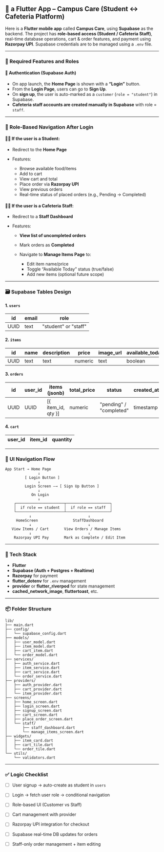 ## 🧠 a Flutter App – **Campus Care** (Student ↔ Cafeteria Platform)

Here is a **Flutter mobile app** called **Campus Care**, using **Supabase** as the backend. The project has **role-based access (Student / Cafeteria Staff)**, real-time database operations, cart & order features, and payment using **Razorpay UPI**. Supabase credentials are to be managed using a `.env` file.

---

### 📁 Required Features and Roles

#### 🔐 Authentication (Supabase Auth)

* On app launch, the **Home Page** is shown with a **“Login”** button.
* From the **Login Page**, users can go to **Sign Up**.
* On **sign up**, the user is auto-marked as a `customer` (`role = "student"`) in Supabase.
* **Cafeteria staff accounts are created manually in Supabase** with role = `staff`.

---

### 👤 Role-Based Navigation After Login

#### 🧑‍🎓 If the user is a **Student**:

* Redirect to the **Home Page**
* Features:

  * Browse available food/items
  * Add to cart
  * View cart and total
  * Place order via **Razorpay UPI**
  * View previous orders
  * Real-time status of placed orders (e.g., Pending → Completed)

#### 👨‍🍳 If the user is a **Cafeteria Staff**:

* Redirect to a **Staff Dashboard**
* Features:

  * **View list of uncompleted orders**
  * Mark orders as **Completed**
  * Navigate to **Manage Items Page** to:

    * Edit item name/price
    * Toggle “Available Today” status (true/false)
    * Add new items (optional future scope)

---

### 🗃️ Supabase Tables Design

#### 1. `users`

| id   | email | role                 |
| ---- | ----- | -------------------- |
| UUID | text  | "student" or "staff" |

#### 2. `items`

| id   | name | description | price   | image\_url | available\_today |
| ---- | ---- | ----------- | ------- | ---------- | ---------------- |
| UUID | text | text        | numeric | text       | boolean          |

#### 3. `orders`

| id   | user\_id | items (jsonb)        | total\_price | status                  | created\_at |
| ---- | -------- | -------------------- | ------------ | ----------------------- | ----------- |
| UUID | UUID     | \[{ item\_id, qty }] | numeric      | "pending" / "completed" | timestamp   |

#### 4. `cart`

| user\_id | item\_id | quantity |
| -------- | -------- | -------- |

---

### 📱 UI Navigation Flow

```
App Start → Home Page
               ↓
         [ Login Button ]
               ↓
         Login Screen —→ [ Sign Up Button ]
               ↓
            On Login
               ↓
    ┌──────────────────────┬────────────────────┐
    │  if role == student  │  if role == staff  │
    └──────────────────────┴────────────────────┘
           ↓                          ↓
     HomeScreen                StaffDashboard
           ↓                          ↓
   View Items / Cart       View Orders / Manage Items
           ↓                          ↓
    Razorpay UPI Pay       Mark as Complete / Edit Item
```

---

### 🔧 Tech Stack

* **Flutter**
* **Supabase (Auth + Postgres + Realtime)**
* **Razorpay** for payment
* **flutter\_dotenv** for `.env` management
* **provider** or **flutter\_riverpod** for state management
* **cached\_network\_image**, **fluttertoast**, etc.

---

### 📦 Folder Structure

```
lib/
├── main.dart
├── config/
│   └── supabase_config.dart
├── models/
│   ├── user_model.dart
│   ├── item_model.dart
│   ├── cart_item.dart
│   └── order_model.dart
├── services/
│   ├── auth_service.dart
│   ├── item_service.dart
│   ├── cart_service.dart
│   └── order_service.dart
├── providers/
│   ├── auth_provider.dart
│   ├── cart_provider.dart
│   └── item_provider.dart
├── screens/
│   ├── home_screen.dart
│   ├── login_screen.dart
│   ├── signup_screen.dart
│   ├── cart_screen.dart
│   ├── place_order_screen.dart
│   └── staff/
│       ├── staff_dashboard.dart
│       └── manage_items_screen.dart
├── widgets/
│   ├── item_card.dart
│   ├── cart_tile.dart
│   └── order_tile.dart
└── utils/
    └── validators.dart
```

---

### ✅ Logic Checklist

* [ ] User signup → auto-create as student in `users`
* [ ] Login → fetch user role → conditional navigation
* [ ] Role-based UI (Customer vs Staff)
* [ ] Cart management with provider
* [ ] Razorpay UPI integration for checkout
* [ ] Supabase real-time DB updates for orders
* [ ] Staff-only order management + item editing

